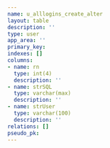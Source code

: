 ```yaml
---
name: u_alllogins_create_alter
layout: table
description: ''
type: user
app_area: ''
primary_key: 
indexes: []
columns:
- name: rn
  type: int(4)
  description: ''
- name: strSQL
  type: varchar(max)
  description: ''
- name: strUser
  type: varchar(100)
  description: ''
relations: []
pseudo_pk: 
---
```


